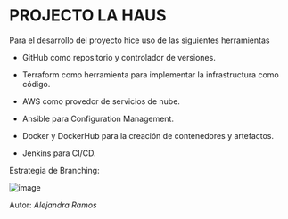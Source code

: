 # PROJECTO LA HAUS
 
Para el desarrollo del proyecto hice uso de las siguientes herramientas

- GitHub como repositorio y controlador de versiones.

- Terraform como herramienta para implementar la infrastructura como código.

- AWS como provedor de servicios de nube.

- Ansible para Configuration Management.

- Docker y DockerHub para la creación de contenedores y artefactos.

- Jenkins para CI/CD.

Estrategia de Branching:

![image](https://drive.google.com/uc?export=view&id=1HeT5y_axIbK9VvkduEY60yjt97iUtFqC)

Autor: *Alejandra Ramos*
